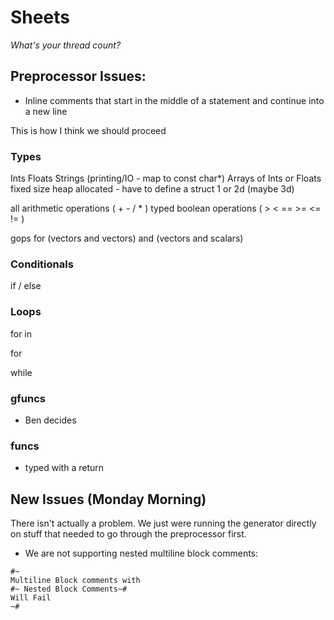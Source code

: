 # Sheets
*What's your thread count?*

## Preprocessor Issues:

- Inline comments that start in the middle of a statement and continue into a new line


This is how I think we should proceed 

### Types


Ints
Floats
Strings (printing/IO - map to const char*) 
Arrays of Ints or Floats fixed size heap allocated - have to define a struct 1 or 2d  (maybe 3d) 

all arithmetic operations ( + - / * ) typed 
boolean operations ( > < == >= <= != ) 

gops for (vectors and vectors) and (vectors and scalars) 

### Conditionals 


if / else 

### Loops

for in 

for 

while 

### gfuncs 


 - Ben decides 


### funcs

 - typed with a return 


## New Issues (Monday Morning)

There isn't actually a problem. We just were running the generator
directly on stuff that needed to go through the preprocessor first.

* We are not supporting nested multiline block comments:
```
#~ 
Multiline Block comments with
#~ Nested Block Comments~#
Will Fail
~#
```
